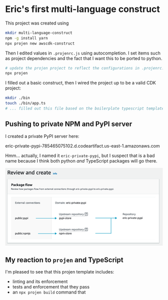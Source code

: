 # Eric's first multi-language construct

This project was created using

```bash
mkdir multi-language-construct
npm -g install yarn
npx projen new awscdk-construct
```

Then I edited values in `.projenrc.js` using autocompletion. I set items such as project
dependencies and the fact that I want this to be ported to python.

```bash
# update the projen project to reflect the configurations in .projenrc.js
npx projen
```

I filled out a basic construct, then I wired the project up to be a valid CDK project:

```bash
mkdir ./bin
touch ./bin/app.ts
# ... filled out this file based on the boilerplate typescript template
```

## Pushing to private NPM and PyPI server

I created a private PyPI server here:

eric-private-pypi-785465075102.d.codeartifact.us-east-1.amazonaws.com

Hmm... actually, I named it `eric-private-pypi`, but I suspect that is a bad
name because I think both python *and* TypeScript packages will go there.

![](./images/pypi-repo.png)

## My reaction to `projen` and TypeScript

I'm pleased to see that this projen template includes:

- linting and its enforcement
- tests and enforcement that they pass
- an `npx projen build` command that 

